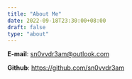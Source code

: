 ```yaml
---
title: "About Me"
date: 2022-09-18T23:30:00+08:00
draft: false
type: "about"
---
```


**E-mail**: [sn0vvdr3am@outlook.com](mailto:sn0vvdr3am@outlook.com)

**Github**: https://github.com/sn0vvdr3am

